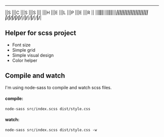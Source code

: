____ ____ ____ ____ _________ ____ ____ ____ ____ ____ ____ 
||S |||C |||S |||S |||       |||H |||E |||L |||P |||E |||R ||
||__|||__|||__|||__|||_______|||__|||__|||__|||__|||__|||__||
|/__\|/__\|/__\|/__\|/_______\|/__\|/__\|/__\|/__\|/__\|/__\|


## Helper for scss project 

* Font size
* Simple grid
* Simple visual design
* Color helper


## Compile and watch
 I'm using node-sass to compile and watch scss files.
#### compile: 

``` node-sass src/index.scss dist/style.css ```


#### watch:

``` node-sass src/index.scss dist/style.css -w ```

